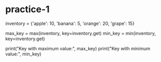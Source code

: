 # practice-1
inventory = {'apple': 10, 'banana': 5, 'orange': 20, 'grape': 15}

max_key = max(inventory, key=inventory.get)
min_key = min(inventory, key=inventory.get)

print("Key with maximum value:", max_key)
print("Key with minimum value:", min_key)
